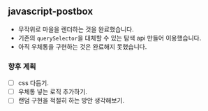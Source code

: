 ## javascript-postbox

- 무작위로 마을을 렌더하는 것을 완료했습니다.
- 기존의 `querySelector`을 대체할 수 있는 탐색 api 만들어 이용했습니다.
- 아직 우체통을 구현하는 것은 완료해지 못했습니다.

### 향후 계획

- [ ] css 다듬기.
- [ ] 우체통 넣는 로직 추가하기.
- [ ] 랜덤 구현을 적절히 하는 방안 생각해보기.
